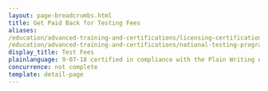```yaml
---
layout: page-breadcrumbs.html
title: Get Paid Back for Testing Fees
aliases: 
/education/advanced-training-and-certifications/licensing-certification/
/education/advanced-training-and-certifications/national-testing-program/
display_title: Test Fees
plainlanguage: 9-07-18 certified in compliance with the Plain Writing Act
concurrence: not complete
template: detail-page
---
```


